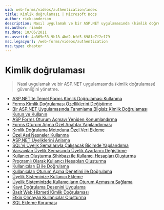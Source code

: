 ```yaml
---
uid: web-forms/videos/authentication/index
title: Kimlik doğrulaması | Microsoft Docs
author: rick-anderson
description: Nasıl uygulamak ve bir ASP.NET uygulamasında (kimlik doğrulaması) güvenliğini yönetme.
ms.author: riande
ms.date: 10/05/2011
ms.assetid: 4a365e58-9b18-4bd2-bfd5-6981e7f2e179
msc.legacyurl: /web-forms/videos/authentication
msc.type: chapter
---
```

<a name="authentication"></a>Kimlik doğrulaması
====================
> Nasıl uygulamak ve bir ASP.NET uygulamasında (kimlik doğrulaması) güvenliğini yönetme.


- [ASP.NET’te Temel Forms Kimlik Doğrulaması Kullanma](using-basic-forms-authentication-in-aspnet.md)
- [Forms Kimlik Doğrulaması Özelliklerini Değiştirme](how-to-change-the-forms-authentication-properties.md)
- [Bir ASP.NET Uygulamasında Tanımlama Bilgisiz Kimlik Doğrulaması Kurun ve Kullanın](how-to-setup-and-use-cookie-less-authentication-in-an-aspnet-application.md)
- [ASP Forms Oturum Açmayı Yeniden Konumlandırma](asp-forms-login-relocation.md)
- [Forms Oturum Açma Özel Anahtar Yapılandırması](forms-login-custom-key-configuration.md)
- [Kimlik Doğrulama Metoduna Özel Veri Ekleme](add-custom-data-to-the-authentication-method.md)
- [Özel Asıl Nesneler Kullanma](use-custom-principal-objects.md)
- [ASP.NET Üyeliklerini Anlama](understanding-aspnet-memberships.md)
- [SQL’yi Üyelik Şemalarıyla Çalışacak Biçimde Yapılandırma](configuring-sql-to-work-with-membership-schemas.md)
- [Varsayılan Üyelik Şemasında Üyelik Ayarlarını Değiştirme](changing-membership-settings-in-the-default-membership-schema.md)
- [Kullanıcı Oluşturma Sihirbazı ile Kullanıcı Hesapları Oluşturma](creating-user-accounts-with-the-create-user-wizard.md)
- [Programlı Olarak Kullanıcı Hesapları Oluşturma](creating-user-accounts-programmatically.md)
- [Kullanıcıları El ile Doğrulama](validating-users-manually.md)
- [Kullanıcıları Oturum Açma Denetimi ile Doğrulama](validating-users-with-the-login-control.md)
- [Üyelik Sisteminize Kullanıcı Ekleme](adding-users-to-your-membership-system.md)
- [Üyelik Sisteminizde Kullanıcıların Oturum Açmasını Sağlama](logging-users-into-your-membership-system.md)
- [Kayıt Doğrulama Desenini Uygulama](implement-the-registration-verification-pattern.md)
- [Basit Web Hizmeti Kimlik Doğrulaması](simple-web-service-authentication.md)
- [Etkin Olmayan Kullanıcılar Oluşturma](creating-inactive-users.md)
- [SQL Ekleme Koruması](sql-injection-defense.md)
